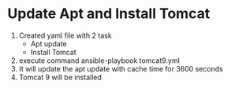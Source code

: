 # Update Apt and Install Tomcat
1. Created yaml file with 2 task
    * Apt update
    * Install Tomcat
2. execute command ansible-playbook tomcat9.yml
3. It will update the apt update with cache time for 3600 seconds
4. Tomcat 9 will be installed